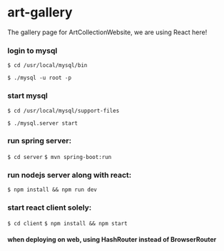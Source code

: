 # art-gallery
The gallery page for ArtCollectionWebsite, we are using React here!

### login to mysql
```$ cd /usr/local/mysql/bin```

```$ ./mysql -u root -p```

### start mysql
```$ cd /usr/local/mysql/support-files```

```$ ./mysql.server start```

### run spring server:
```$ cd server```
```$ mvn spring-boot:run```

### run nodejs server along with react:
```$ npm install && npm run dev```

### start react client solely:
```$ cd client```
```$ npm install && npm start```

#### when deploying on web, using HashRouter instead of BrowserRouter
